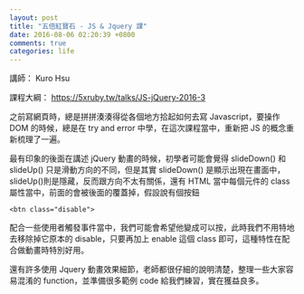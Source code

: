 ```yaml
---
layout: post
title: "五倍紅寶石 - JS & Jquery 課"
date: 2016-08-06 02:20:39 +0800
comments: true
categories: life
---
```


講師： Kuro Hsu

課程大綱： https://5xruby.tw/talks/JS-jQuery-2016-3

之前寫網頁時，總是拼拼湊湊得從各個地方拾起如何去寫 Javascript，要操作 DOM 的時候，總是在 try and error 中學，在這次課程當中，重新把 JS 的概念重新梳理了一遍。

最有印象的後面在講述 jQuery 動畫的時候，初學者可能會覺得 slideDown() 和 slideUp() 只是滑動方向的不同，但是其實 slideDown() 是顯示出現在畫面中，slideUp()則是隱藏，反而跟方向不太有關係，還有 HTML 當中每個元件的 class 屬性當中，前面的會被後面的覆蓋掉，假設說有個按鈕

```
<btn class="disable">
```

配合一些使用者觸發事件當中，我們可能會希望他變成可以按，此時我們不用特地去移除掉它原本的 disable，只要再加上 enable 這個 class 即可，這種特性在配合做動畫時特別好用。

還有許多使用 Jquery 動畫效果細節，老師都很仔細的說明清楚，整理一些大家容易混淆的 function，並準備很多範例 code 給我們練習，實在獲益良多。
